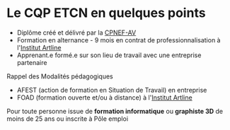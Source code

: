 # Le CQP ETCN en quelques points 

- Diplôme créé et délivré par la [CPNEF-AV](http://www.cpnef-av.fr/cqp-expert-technique-en-creation-numerique)
- Formation en alternance - 9 mois en contrat de professionnalisation à l'[Institut Artline](https://institutartline.com/cqp-etcn)
- Apprenant.e formé.e sur son lieu de travail avec une entreprise partenaire

Rappel des Modalités pédagogiques 
 - AFEST (action de formation en Situation de Travail) en entreprise
 - FOAD (formation ouverte et/ou à distance) à l'[Institut Artline](https://institutartline.com/cqp-etcn)

Pour toute personne issue de **formation informatique** ou **graphiste 3D** de moins de 25 ans ou inscrite à Pôle emploi
